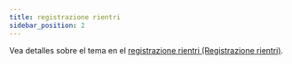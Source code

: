 ```yaml
---
title: registrazione rientri
sidebar_position: 2
---
```


Vea detalles sobre el tema en el [registrazione rientri (Registrazione rientri)](/docs/subcontractor/subcontractor-returns/procedure/returns-record).